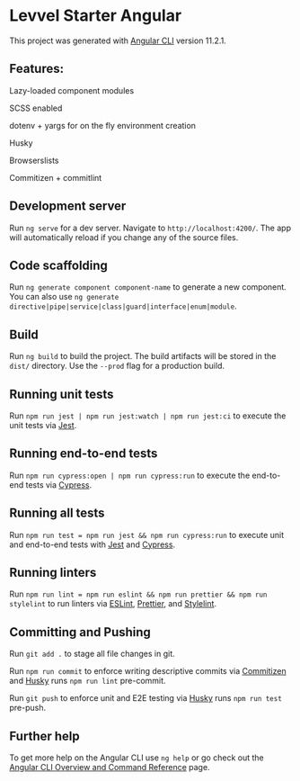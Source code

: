 # Levvel Starter Angular

This project was generated with [Angular CLI](https://github.com/angular/angular-cli) version 11.2.1.

## Features:

Lazy-loaded component modules

SCSS enabled

dotenv + yargs for on the fly environment creation

Husky

Browserslists

Commitizen + commitlint

## Development server

Run `ng serve` for a dev server. Navigate to `http://localhost:4200/`. The app will automatically reload if you change any of the source files.

## Code scaffolding

Run `ng generate component component-name` to generate a new component. You can also use `ng generate directive|pipe|service|class|guard|interface|enum|module`.

## Build

Run `ng build` to build the project. The build artifacts will be stored in the `dist/` directory. Use the `--prod` flag for a production build.

## Running unit tests

Run `npm run jest | npm run jest:watch | npm run jest:ci` to execute the unit tests via [Jest](https://jestjs.io).

## Running end-to-end tests

Run `npm run cypress:open | npm run cypress:run` to execute the end-to-end tests via [Cypress](https://www.cypress.io).

## Running all tests

Run `npm run test = npm run jest && npm run cypress:run` to execute unit and end-to-end tests with [Jest](https://jestjs.io) and [Cypress](https://www.cypress.io).

## Running linters

Run `npm run lint = npm run eslint && npm run prettier && npm run stylelint` to run linters via [ESLint](https://eslint.org), [Prettier](https://prettier.io), and [Stylelint](https://stylelint.io).

## Committing and Pushing

Run `git add .` to stage all file changes in git.

Run `npm run commit` to enforce writing descriptive commits via [Commitizen](https://commitizen-tools.github.io/commitizen) and [Husky](https://typicode.github.io/husky) runs `npm run lint` pre-commit.

Run `git push` to enforce unit and E2E testing via [Husky](https://typicode.github.io/husky) runs `npm run test` pre-push.

## Further help

To get more help on the Angular CLI use `ng help` or go check out the [Angular CLI Overview and Command Reference](https://angular.io/cli) page.
